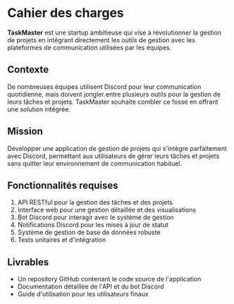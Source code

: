 # Cahier des charges

**TaskMaster** est une startup ambitieuse qui vise à révolutionner la gestion de projets en intégrant directement les outils de gestion avec les plateformes de communication utilisées par les équipes.

## Contexte

De nombreuses équipes utilisent Discord pour leur communication quotidienne, mais doivent jongler entre plusieurs outils pour la gestion de leurs tâches et projets. TaskMaster souhaite combler ce fossé en offrant une solution intégrée.

## Mission

Développer une application de gestion de projets qui s'intègre parfaitement avec Discord, permettant aux utilisateurs de gérer leurs tâches et projets sans quitter leur environnement de communication habituel.

## Fonctionnalités requises

1. API RESTful pour la gestion des tâches et des projets
2. Interface web pour une gestion détaillée et des visualisations
3. Bot Discord pour interagir avec le système de gestion
4. Notifications Discord pour les mises à jour de statut
5. Système de gestion de base de données robuste
6. Tests unitaires et d'intégration

## Livrables

- Un repository GitHub contenant le code source de l'application
- Documentation détaillée de l'API et du bot Discord
- Guide d'utilisation pour les utilisateurs finaux

